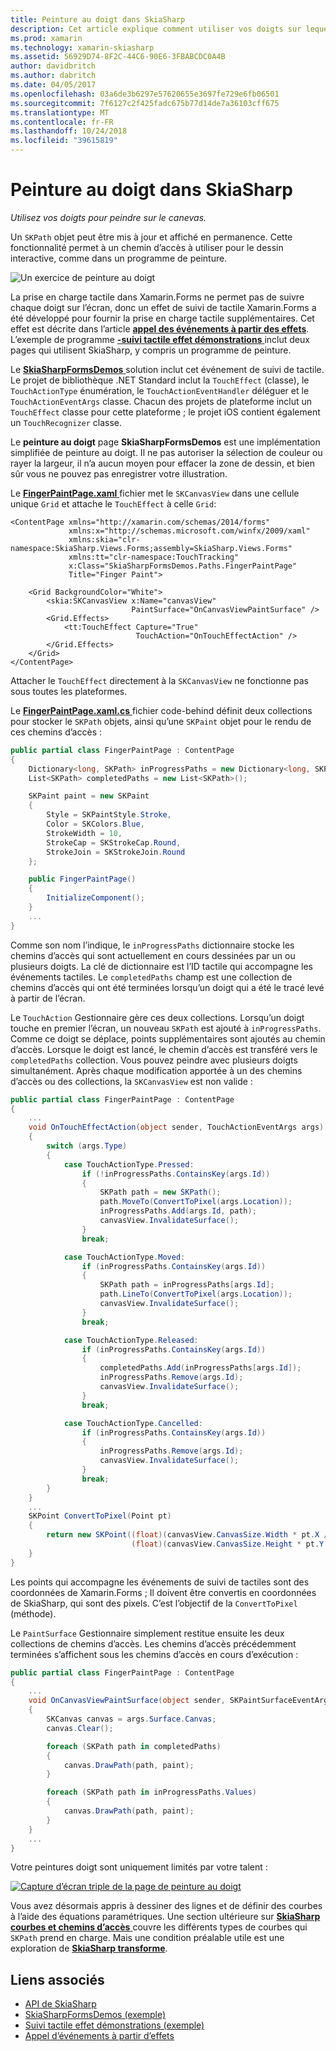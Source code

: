 ```yaml
---
title: Peinture au doigt dans SkiaSharp
description: Cet article explique comment utiliser vos doigts sur lequel peindre la zone de dessin SkiaSharp dans une application Xamarin.Forms et illustre ceci avec l’exemple de code.
ms.prod: xamarin
ms.technology: xamarin-skiasharp
ms.assetid: 56929D74-8F2C-44C6-90E6-3FBABCDC0A4B
author: davidbritch
ms.author: dabritch
ms.date: 04/05/2017
ms.openlocfilehash: 03a6de3b6297e57620655e3697fe729e6fb06501
ms.sourcegitcommit: 7f6127c2f425fadc675b77d14de7a36103cff675
ms.translationtype: MT
ms.contentlocale: fr-FR
ms.lasthandoff: 10/24/2018
ms.locfileid: "39615819"
---
```

# <a name="finger-painting-in-skiasharp"></a>Peinture au doigt dans SkiaSharp

_Utilisez vos doigts pour peindre sur le canevas._

Un `SKPath` objet peut être mis à jour et affiché en permanence. Cette fonctionnalité permet à un chemin d’accès à utiliser pour le dessin interactive, comme dans un programme de peinture.

![](finger-paint-images/fingerpaintsample.png "Un exercice de peinture au doigt")

La prise en charge tactile dans Xamarin.Forms ne permet pas de suivre chaque doigt sur l’écran, donc un effet de suivi de tactile Xamarin.Forms a été développé pour fournir la prise en charge tactile supplémentaires. Cet effet est décrite dans l’article [ **appel des événements à partir des effets**](~/xamarin-forms/app-fundamentals/effects/touch-tracking.md). L’exemple de programme [ **-suivi tactile effet démonstrations** ](https://developer.xamarin.com/samples/xamarin-forms/Effects/TouchTrackingEffectDemos/) inclut deux pages qui utilisent SkiaSharp, y compris un programme de peinture.

Le [ **SkiaSharpFormsDemos** ](https://developer.xamarin.com/samples/xamarin-forms/SkiaSharpForms/Demos/) solution inclut cet événement de suivi de tactile. Le projet de bibliothèque .NET Standard inclut la `TouchEffect` (classe), le `TouchActionType` énumération, le `TouchActionEventHandler` déléguer et le `TouchActionEventArgs` classe. Chacun des projets de plateforme inclut un `TouchEffect` classe pour cette plateforme ; le projet iOS contient également un `TouchRecognizer` classe.

Le **peinture au doigt** page **SkiaSharpFormsDemos** est une implémentation simplifiée de peinture au doigt. Il ne pas autoriser la sélection de couleur ou rayer la largeur, il n’a aucun moyen pour effacer la zone de dessin, et bien sûr vous ne pouvez pas enregistrer votre illustration.

Le [ **FingerPaintPage.xaml** ](https://github.com/xamarin/xamarin-forms-samples/blob/master/SkiaSharpForms/Demos/Demos/SkiaSharpFormsDemos/LinesAndPaths/FingerPaintPage.xaml) fichier met le `SKCanvasView` dans une cellule unique `Grid` et attache le `TouchEffect` à celle `Grid`:

```xaml
<ContentPage xmlns="http://xamarin.com/schemas/2014/forms"
             xmlns:x="http://schemas.microsoft.com/winfx/2009/xaml"
             xmlns:skia="clr-namespace:SkiaSharp.Views.Forms;assembly=SkiaSharp.Views.Forms"
             xmlns:tt="clr-namespace:TouchTracking"
             x:Class="SkiaSharpFormsDemos.Paths.FingerPaintPage"
             Title="Finger Paint">

    <Grid BackgroundColor="White">
        <skia:SKCanvasView x:Name="canvasView"
                           PaintSurface="OnCanvasViewPaintSurface" />
        <Grid.Effects>
            <tt:TouchEffect Capture="True"
                            TouchAction="OnTouchEffectAction" />
        </Grid.Effects>
    </Grid>
</ContentPage>
```

Attacher le `TouchEffect` directement à la `SKCanvasView` ne fonctionne pas sous toutes les plateformes.

Le [ **FingerPaintPage.xaml.cs** ](https://github.com/xamarin/xamarin-forms-samples/blob/master/SkiaSharpForms/Demos/Demos/SkiaSharpFormsDemos/LinesAndPaths/FingerPaintPage.xaml.cs) fichier code-behind définit deux collections pour stocker le `SKPath` objets, ainsi qu’une `SKPaint` objet pour le rendu de ces chemins d’accès :

```csharp
public partial class FingerPaintPage : ContentPage
{
    Dictionary<long, SKPath> inProgressPaths = new Dictionary<long, SKPath>();
    List<SKPath> completedPaths = new List<SKPath>();

    SKPaint paint = new SKPaint
    {
        Style = SKPaintStyle.Stroke,
        Color = SKColors.Blue,
        StrokeWidth = 10,
        StrokeCap = SKStrokeCap.Round,
        StrokeJoin = SKStrokeJoin.Round
    };

    public FingerPaintPage()
    {
        InitializeComponent();
    }
    ...
}
```

Comme son nom l’indique, le `inProgressPaths` dictionnaire stocke les chemins d’accès qui sont actuellement en cours dessinées par un ou plusieurs doigts. La clé de dictionnaire est l’ID tactile qui accompagne les événements tactiles. Le `completedPaths` champ est une collection de chemins d’accès qui ont été terminées lorsqu’un doigt qui a été le tracé levé à partir de l’écran.

Le `TouchAction` Gestionnaire gère ces deux collections. Lorsqu’un doigt touche en premier l’écran, un nouveau `SKPath` est ajouté à `inProgressPaths`. Comme ce doigt se déplace, points supplémentaires sont ajoutés au chemin d’accès. Lorsque le doigt est lancé, le chemin d’accès est transféré vers le `completedPaths` collection. Vous pouvez peindre avec plusieurs doigts simultanément. Après chaque modification apportée à un des chemins d’accès ou des collections, la `SKCanvasView` est non valide :

```csharp
public partial class FingerPaintPage : ContentPage
{
    ...
    void OnTouchEffectAction(object sender, TouchActionEventArgs args)
    {
        switch (args.Type)
        {
            case TouchActionType.Pressed:
                if (!inProgressPaths.ContainsKey(args.Id))
                {
                    SKPath path = new SKPath();
                    path.MoveTo(ConvertToPixel(args.Location));
                    inProgressPaths.Add(args.Id, path);
                    canvasView.InvalidateSurface();
                }
                break;

            case TouchActionType.Moved:
                if (inProgressPaths.ContainsKey(args.Id))
                {
                    SKPath path = inProgressPaths[args.Id];
                    path.LineTo(ConvertToPixel(args.Location));
                    canvasView.InvalidateSurface();
                }
                break;

            case TouchActionType.Released:
                if (inProgressPaths.ContainsKey(args.Id))
                {
                    completedPaths.Add(inProgressPaths[args.Id]);
                    inProgressPaths.Remove(args.Id);
                    canvasView.InvalidateSurface();
                }
                break;

            case TouchActionType.Cancelled:
                if (inProgressPaths.ContainsKey(args.Id))
                {
                    inProgressPaths.Remove(args.Id);
                    canvasView.InvalidateSurface();
                }
                break;
        }
    }
    ...
    SKPoint ConvertToPixel(Point pt)
    {
        return new SKPoint((float)(canvasView.CanvasSize.Width * pt.X / canvasView.Width),
                           (float)(canvasView.CanvasSize.Height * pt.Y / canvasView.Height));
    }
}
```

Les points qui accompagne les événements de suivi de tactiles sont des coordonnées de Xamarin.Forms ; Il doivent être convertis en coordonnées de SkiaSharp, qui sont des pixels. C’est l’objectif de la `ConvertToPixel` (méthode).

Le `PaintSurface` Gestionnaire simplement restitue ensuite les deux collections de chemins d’accès. Les chemins d’accès précédemment terminées s’affichent sous les chemins d’accès en cours d’exécution :

```csharp
public partial class FingerPaintPage : ContentPage
{
    ...
    void OnCanvasViewPaintSurface(object sender, SKPaintSurfaceEventArgs args)
    {
        SKCanvas canvas = args.Surface.Canvas;
        canvas.Clear();

        foreach (SKPath path in completedPaths)
        {
            canvas.DrawPath(path, paint);
        }

        foreach (SKPath path in inProgressPaths.Values)
        {
            canvas.DrawPath(path, paint);
        }
    }
    ...
}
```

Votre peintures doigt sont uniquement limités par votre talent :

[![](finger-paint-images/fingerpaint-small.png "Capture d’écran triple de la page de peinture au doigt")](finger-paint-images/fingerpaint-large.png#lightbox "Triple capture d’écran de la page de peinture au doigt")

Vous avez désormais appris à dessiner des lignes et de définir des courbes à l’aide des équations paramétriques. Une section ultérieure sur [ **SkiaSharp courbes et chemins d’accès** ](../curves/index.md) couvre les différents types de courbes qui `SKPath` prend en charge. Mais une condition préalable utile est une exploration de [ **SkiaSharp transforme**](../transforms/index.md).

## <a name="related-links"></a>Liens associés

- [API de SkiaSharp](https://docs.microsoft.com/dotnet/api/skiasharp)
- [SkiaSharpFormsDemos (exemple)](https://developer.xamarin.com/samples/xamarin-forms/SkiaSharpForms/Demos/)
- [Suivi tactile effet démonstrations (exemple)](https://developer.xamarin.com/samples/xamarin-forms/Effects/TouchTrackingEffectDemos/)
- [Appel d’événements à partir d’effets](~/xamarin-forms/app-fundamentals/effects/touch-tracking.md)
